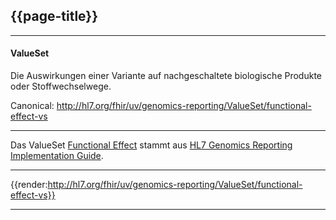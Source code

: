 ## {{page-title}}

---

#### ValueSet

Die Auswirkungen einer Variante auf nachgeschaltete biologische Produkte oder Stoffwechselwege.

Canonical: http://hl7.org/fhir/uv/genomics-reporting/ValueSet/functional-effect-vs

---

Das ValueSet [Functional Effect](http://hl7.org/fhir/uv/genomics-reporting/STU2/ValueSet-functional-effect-vs.html) stammt aus [HL7 Genomics Reporting Implementation Guide](http://hl7.org/fhir/uv/genomics-reporting/STU2/).

---

{{render:http://hl7.org/fhir/uv/genomics-reporting/ValueSet/functional-effect-vs}}

---